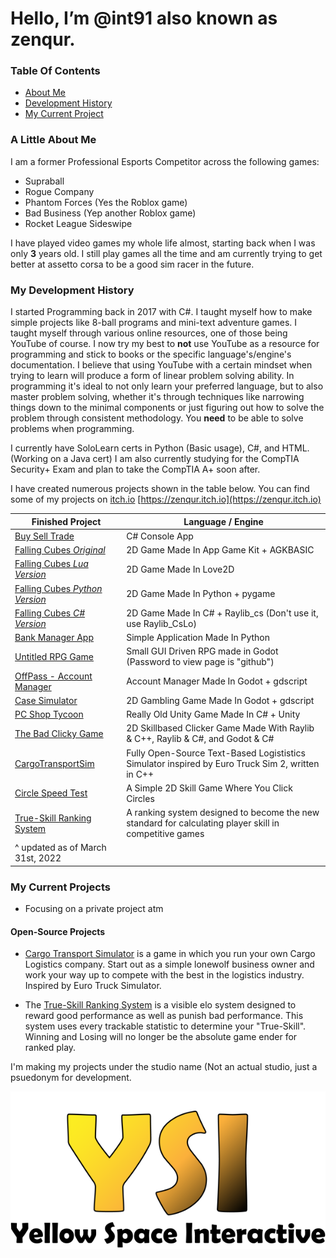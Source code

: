 # Hello, I’m @int91 also known as zenqur.

### Table Of Contents
- [About Me](https://github.com/int91#a-little-about-me)
- [Development History](https://github.com/int91#my-development-history)
- [My Current Project](https://github.com/int91#my-current-project)

### A Little About Me
I am a former Professional Esports Competitor across the following games:
- Supraball
- Rogue Company
- Phantom Forces (Yes the Roblox game)
- Bad Business (Yep another Roblox game)
- Rocket League Sideswipe

I have played video games my whole life almost, starting back when I was only **3** years old.
I still play games all the time and am currently trying to get better at assetto corsa to be a good sim racer in the future.

### My Development History

I started Programming back in 2017 with C#. I taught myself how to make simple projects like 8-ball programs and mini-text adventure games. 
I taught myself through various online resources, one of those being YouTube of course.
I now try my best to **not** use YouTube as a resource for programming and stick to books or the specific language's/engine's documentation.
I believe that using YouTube with a certain mindset when trying to learn will produce a form of linear problem solving ability.
In programming it's ideal to not only learn your preferred language, but to also master problem solving, whether it's through techniques like narrowing things down to the minimal
components or just figuring out how to solve the problem through consistent methodology. You **need** to be able to solve problems when programming.

I currently have SoloLearn certs in Python (Basic usage), C#, and HTML. (Working on a Java cert)
I am also currently studying for the CompTIA Security+ Exam and plan to take the CompTIA A+ soon after.

I have created numerous projects shown in the table below.
You can find some of my projects on [itch.io](https://zenqur.itch.io) [https://zenqur.itch.io](https://zenqur.itch.io)

| Finished Project  | Language / Engine |
| ------------- | ------------- |
| [Buy Sell Trade](https://zenqur.itch.io/bst-oldgame) | C# Console App |
| [Falling Cubes *Original*](https://zenqur.itch.io/fallingcubesagk) | 2D Game Made In App Game Kit + AGKBASIC  |
| [Falling Cubes *Lua Version*](https://zenqur.itch.io/fallingcubesle) | 2D Game Made In Love2D |
| [Falling Cubes *Python Version*](https://github.com/int91/FallingCubes-Python) | 2D Game Made In Python + pygame |
| [Falling Cubes *C# Version*](https://github.com/int91/FallingCubesSharp) | 2D Game Made In C# + Raylib_cs (Don't use it, use Raylib_CsLo)|
| [Bank Manager App](https://github.com/int91/BankManagerApp) | Simple Application Made In Python |
| [Untitled RPG Game](https://zenqur.itch.io/urpg) | Small GUI Driven RPG made in Godot (Password to view page is "github")|
| [OffPass - Account Manager](https://zenqur.itch.io/offpass) | Account Manager Made In Godot + gdscript |
| [Case Simulator](https://github.com/int91/case-simulator) | 2D Gambling Game Made In Godot + gdscript |
| [PC Shop Tycoon](https://github.com/int91/PcShopTycoon) | Really Old Unity Game Made In C# + Unity |
| [The Bad Clicky Game](https://zenqur.itch.io/tbcg) | 2D Skillbased Clicker Game Made With Raylib & C++, Raylib & C#, and Godot & C#|
| [CargoTransportSim](https://github.com/int91/CargoTransportSim) | Fully Open-Source Text-Based Logististics Simulator inspired by Euro Truck Sim 2, written in C++ |
| [Circle Speed Test](https://zenqur.itch.io/circle-speed-test) | A Simple 2D Skill Game Where You Click Circles |
| [True-Skill Ranking System](https://github.com/int91/TrueSkillRankingSystem) | A ranking system designed to become the new standard for calculating player skill in  competitive games | 
|^ updated as of March 31st, 2022 | |

### My Current Projects

- Focusing on a private project atm

#### Open-Source Projects

- [Cargo Transport Simulator](https://github.com/int91/CargoTransportSim) is a game in which you run your own Cargo Logistics company. Start out as a simple lonewolf business owner and work your way up to compete with the best in the logistics industry. Inspired by Euro Truck Simulator.

- The [True-Skill Ranking System](https://github.com/int91/TrueSkillRankingSystem) is a visible elo system designed to reward good performance as well as punish bad performance. This system uses every trackable statistic to determine your "True-Skill". Winning and Losing will no longer be the absolute game ender for ranked play.


I'm making my projects under the studio name (Not an actual studio, just a psuedonym for development.

![Yellow Space Interactive](yellow_space_interactive_logo_final_banner.png)
